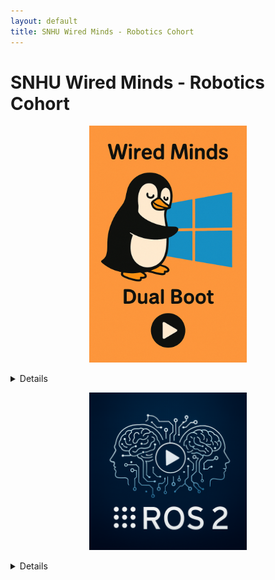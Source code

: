 ```yaml
---
layout: default
title: SNHU Wired Minds - Robotics Cohort
---
```


# SNHU Wired Minds - Robotics Cohort
<link rel="stylesheet" href="details.css">

<p align="center">
  <a href="https://youtu.be/MPAcc8LaE6M" target="_blank">
    <img src="./dualBoot.png" width="50%" alt="Watch the Dual Boot video">
  </a>
</p>

<details>

## 🧭 Dual-Boot Windows + Ubuntu (Step-by-Step)

<div markdown="1">

---

### What you need

- A USB drive ≥ 8 GB
- A Windows 10/11 PC already working
- An Ubuntu ISO (e.g., Ubuntu Desktop LTS)

> **Safety**: Back up important files. Shrinking partitions is safe when done right, but mistakes happen.

### Download Ubuntu ISO

Go to ubuntu.com → Download → Ubuntu Desktop and get the .iso.

### Create the USB installer (Rufus)

- Download Rufus (Windows x64) from the official site.
- Insert your USB drive.

#### Open Rufus:

- Device: your USB stick (double-check).
- Boot selection: Disk or ISO image → SELECT → pick the Ubuntu ISO.
- Leave the defaults Rufus suggests (usually GPT / UEFI).
- Click START → accept prompts → wait until it finishes.

Critical: Selecting the wrong “Device” will wipe that drive. Verify!

### Make space for Ubuntu (shrink Windows partition)

- Press Win+X → Disk Management.
- Right-click C: (Windows) → Shrink Volume…
- Enter how much to shrink:
  - Minimum workable: 25 GB.
  - For dev/ROS work: 80–150 GB (or go ~half and half if you have plenty of space).
- Click Shrink. You should see Unallocated space (black bar).

### (Often helps) Check Secure Boot

- In Windows, open System Information → Secure Boot State.

If On: Hold Shift and click Restart → Troubleshoot → Advanced options → UEFI Firmware Settings → enter BIOS/UEFI.

- Find Secure Boot and Disable it. Save & Exit.

Note: Many PCs can install Ubuntu with Secure Boot on, but it causes issues for some drivers. If you prefer, leave it on and only disable if you hit problems.

### Boot from the Ubuntu USB

- Plug in the Ubuntu USB (if not already).
- In Windows: Shift + Restart → Use a device → choose your USB (it’ll mention the brand/“Ubuntu”).
- In the boot menu, choose Try or Install Ubuntu (or directly Install Ubuntu).

### Install Ubuntu “alongside Windows”

- Pick language/keyboard; connect Wi-Fi if you want updates during install.
- When asked about install type, select “Install Ubuntu alongside Windows Boot Manager.”

If you instead see “Something else”, you can manually select the Unallocated space and create:
    - / (root) ext4 partition (most of the space)

- optional swap (2–8 GB if you want hibernate; otherwise skip on modern systems)
- Continue with the user info prompts and start the install.

When finished, Restart and remove the USB when prompted.

### Pick OS at startup (GRUB)

After reboot you should see the Ubuntu boot menu (GRUB):
- Top entry: Ubuntu
- Entry near the bottom: Windows Boot Manager (to boot Windows)

If you booted straight to Windows:

- Enter BIOS/UEFI again (Shift+Restart → UEFI Firmware Settings or F2/Del at power-on).
- Find Boot Order / Boot Priority.
- Move Ubuntu (or the drive entry that says “ubuntu/GRUB”) above Windows Boot Manager.
- Save & Exit.

### First steps in Ubuntu

- Open Activities and search Terminal; pin it to the sidebar.

Optional quick setup:

- Software Updater (or sudo apt update && sudo apt upgrade -y)
- Install common tools when ready (e.g., build-essentials, Git, Python, etc.).
- Troubleshooting quick hits

#### Rufus not booting? Recreate USB; ensure UEFI/GPT matches your system. Try a different USB port.

#### No “Install alongside Windows”? Ensure you shrank C: in Windows first so there’s Unallocated space.

#### Windows BitLocker/Intel RST: If C: is BitLocker-encrypted or Intel RST is on, you may need to suspend BitLocker or switch storage mode from RST to AHCI (research your model first).

#### Can’t see GRUB after install: Set Ubuntu/“ubuntu” as first in Boot Order. Sometimes you must disable Fast Boot in BIOS and Fast Startup in Windows.

#### Want to change default OS later? In Ubuntu: sudo nano /etc/default/grub (set GRUB_DEFAULT), then sudo update-grub.

</div>
</details>

<p align="center">
  <a href="https://youtu.be/V58CuRmzmbc" target="_blank">
    <img src="./ros2WiredMinds.png" width="50%" alt="Watch the Ros2 setup video">
  </a>
</p>

<details>

## 🧭 Dual-Boot Windows + Ubuntu (Step-by-Step)

  <div markdown="1">
    ROS 2 “Jazzy Jalisco” Installation on Ubuntu 24.04 (Step-by-Step Guide)

What you need:
- Ubuntu 24.04 LTS (64-bit) – A desktop installation (Ubuntu “Noble”) with internet access.
- Admin access (sudo) on the Ubuntu system.
- Basic terminal knowledge – You will be entering commands in the Terminal.

ROS 2 Jazzy Jalisco is the latest long-term support (LTS) version of ROS 2, designed to run on Ubuntu 24.04 LTS
gazebosim.org. This guide will walk you through installing ROS 2 (desktop edition) along with Rviz and Gazebo simulator, following the steps demonstrated in the video. We’ll also verify the installation using example ROS 2 talker/listener nodes and a Gazebo test world.

1. Set the Locale to UTF-8 (US English)

ROS 2 requires the system locale to be UTF-8. We’ll ensure your Ubuntu is using en_US.UTF-8:
- Open a terminal (Ctrl+Alt+T in Ubuntu).
- Check current locale:

```bash
locale
```

Look for lines containing “UTF-8”. If you see en_US.UTF-8 for LANG or LC_ALL, your locale is already set. If not, proceed to generate the locale.

- Generate and set UTF-8 locale: Run the following commands one by one:
```bash
sudo apt update && sudo apt install locales -y
sudo locale-gen en_US en_US.UTF-8
sudo update-locale LC_ALL=en_US.UTF-8 LANG=en_US.UTF-8
export LANG=en_US.UTF-8
```

  - The first command updates Ubuntu’s package list and ensures the locales package is installed automaticaddison.com.
  - The locale-gen and update-locale commands generate and set the system locale to US English UTF-8 automaticaddison.com.
  - The export LANG... command applies the locale setting in the current terminal session (so you don’t have to restart the terminal) automaticaddison.com.

- Verify the locale: Run locale again. You should now see LANG=en_US.UTF-8 (and LC_ALL=en_US.UTF-8). This confirms your system is configured to use UTF-8 encoding. If the output looks correct, continue to the next step.

2. Enable ROS 2 Package Sources (apt Repository)

Next, add the official ROS 2 apt repository to Ubuntu. This will allow us to install ROS 2 packages via Ubuntu’s package manager:

- Install support for apt repositories:
```bash
sudo apt install software-properties-common -y
sudo add-apt-repository universe
```

  - The software-properties-common package provides tools to manage software sources on Ubuntu automaticaddison.com.
  - Enabling the “universe” repository gives access to community-maintained packages required by ROS 2 automaticaddison.com. Press Enter or “Y” if prompted to confirm adding the repository.

- Add the ROS 2 GPG key (to authenticate downloads):
```bash
sudo apt update && sudo apt install curl -y
sudo curl -sSL https://raw.githubusercontent.com/ros/rosdistro/master/ros.key -o /usr/share/keyrings/ros-archive-keyring.gpg
```
The first command ensures you have curl installed (a tool to download files) automaticaddison.com. The second command fetches the official ROS 2 key and saves it to your keyrings. This key is used by apt to verify ROS 2 packages (ensuring they’re from a trusted source automaticaddison.com).

- Add the ROS 2 apt repository to your system’s sources list:
```bash
echo "deb [arch=$(dpkg --print-architecture) signed-by=/usr/share/keyrings/ros-archive-keyring.gpg] \
http://packages.ros.org/ros2/ubuntu $(lsb_release -cs) main" | sudo tee /etc/apt/sources.list.d/ros2.list > /dev/null
```

This command adds ROS 2’s package server to your system. It uses your Ubuntu codename (e.g., “noble” for 24.04) and the ROS key we added to ensure packages are trusted automaticaddison.com.

- Update package index:
```bash
sudo apt update
```

After adding new sources, always run apt update to refresh the package list. You should see the ROS 2 repository being fetched in the output (lines mentioning packages.ros.org/ros2/...).

3. Install ROS 2 (Desktop) and Development Tools

Now we’ll install the ROS 2 Jazzy Desktop package (which includes ROS 2 core, Rviz2 visualization tool, demos, and more) automaticaddison.com. We’ll also install some developer tools that help in building and managing ROS packages:

- Install ROS development tools (compilers, colcon build tool, etc.):
```bash
sudo apt install ros-dev-tools -y
```
This meta-package includes compilers and other essential tools to build ROS packages reddit.com. (It’s recommended to install this before building or using ROS workspaces.)

- Upgrade system packages (optional but recommended):
```bash
sudo apt upgrade -y
```
This will update any outdated packages on your system to the latest versions. It’s good practice to run after adding new sources, so your system is fully up-to-date. If prompted to confirm, press “Y” and Enter.

- Install ROS 2 Jazzy (desktop edition):
```bash
sudo apt install ros-jazzy-desktop -y
```

This will download and install the ROS 2 Jazzy Jalisco distribution (desktop bundle). It includes the ROS 2 core libraries, RViz 2 (the 3D visualization tool), command-line tools, and some example/demos automaticaddison.com. When prompted, type “Y” and press Enter to confirm installation.

    💡 Note: The desktop package includes GUI tools like Rviz and demos. If you were installing ROS on a headless robot (no GUI), you could use ros-      jazzy-ros-base (ROS core without GUI tools) to save space. For development on a laptop/PC, ros-jazzy-desktop is recommended.

This installation may take a few minutes, as it downloads many packages. Once it completes, ROS 2 is installed on your system.

4. Set Up ROS Environment Variables (Automatically on Shell Startup)

After installation, you need to configure your shell environment so that ROS 2 commands and packages are recognized. This is done by “sourcing” ROS setup scripts. Instead of doing this manually every time, we’ll add it to your shell startup file:

- Source ROS 2 in your bash startup:
```bash
echo "source /opt/ros/jazzy/setup.bash" >> ~/.bashrc
```

This appends a line to your ~/.bashrc file to source the ROS 2 setup script for Jazzy automaticaddison.com. From now on, every new terminal will automatically load the ROS 2 environment (setting up PATH, environment variables, etc., for ROS 2).

- Apply the change:
```bash
source ~/.bashrc
```
  Run this command in the current terminal to load the changes immediately (otherwise, the new setting will take effect in any new terminal you open).

Now your shell knows about ROS 2. You won’t need to manually source ROS scripts each time.

5. Verify the ROS 2 Installation

Let’s run a simple “talker/listener” demo to ensure ROS 2 is working correctly. ROS uses nodes that communicate via topics; we’ll start a talker node (publishing messages) and a listener node (subscribing to those messages):

- Open a new terminal (it will have ROS sourced automatically from the previous step) and run the Talker example:
```bash
ros2 run demo_nodes_cpp talker
```
  This starts a C++ talker node that publishes “Hello World” messages with an incrementing count. You should see output like:
```bash
[INFO] [talker]: Publishing: 'Hello World: 1'
[INFO] [talker]: Publishing: 'Hello World: 2'
... 
```

- Open another terminal and run the Listener example:
```bash
ros2 run demo_nodes_py listener
```
  This starts a Python listener node that subscribes to the talker’s messages. In this terminal, you should start seeing lines like:
```bash
[INFO] [listener]: I heard: "Hello World: 1"
[INFO] [listener]: I heard: "Hello World: 2"
...
```
  The listener is printing the messages it receives from the talker, confirming that ROS 2 nodes can communicate. (If you don’t see any output, re-      check that both terminals have ROS sourced. Since we added to ~/.bashrc, opening a new terminal ensures the environment is set. You can also run      source ~/.bashrc in the new terminal if needed.)

- Stop the demos: Press CTRL+C in each terminal to stop the talker and listener nodes.

✅ If both talker and listener ran and you see messages being passed, your ROS 2 installation is successful! automaticaddison.com automaticaddison.com

- Test RViz 2 (ROS visualization tool): In a terminal, run:
```bash
ros2 run rviz2 rviz2
```
  This should open the RViz2 application, an empty visualization window. (It may take a few seconds the first time.) RViz lets you visualize robots,     sensor data, and more in 3D. For now, just verify that it launches. You can close the RViz window after. (We’ll use RViz when we start working        with robot simulations or real robot data.)

6. Install Gazebo Simulator (for ROS 2 Jazzy)

Gazebo is a 3D physics simulator that we’ll use to simulate robots in a virtual environment. The ROS 2 Jazzy release is paired with Gazebo Harmonic (LTS) as the recommended simulator gazebosim.org gazebosim.org. We can install the Gazebo packages that integrate with ROS 2:

- Install Gazebo (ROS Gazebo integration):
```bash
sudo apt install ros-jazzy-ros-gz -y
```
  This installs Gazebo (Harmonic) and the necessary ROS–Gazebo integration packages for ROS 2 Jazzy gazebosim.org. (In ROS 2, the ros-gz packages       provide the interface between ROS and the Gazebo simulator.)
    If prompted to confirm installation, press “Y” and Enter. After installation, you have the gz simulator command available on your system.

- Note: The above command ensures you get the default Gazebo version compatible with ROS 2 Jazzy from the ROS packages repository (currently Gazebo Harmonic) gazebosim.org. There’s no need to install Gazebo separately – this meta-package pulls in the correct Gazebo release and dependencies.

7. Test the Gazebo Simulation

Finally, let’s verify that Gazebo runs and is integrated with ROS 2:

- Launch Gazebo with an example world:
  In a terminal, run:
```bash
gz sim shapes.sdf
```
  This will start the Gazebo simulator and load a simple demo world containing various shapes. You should see a new window open with a 3D simulation     environment (a ground plane and some colored shapes like boxes and spheres).

  If the command gz is not found, try opening a new terminal to ensure your environment is updated, then re-run the command. In some cases you might     need to log out and log back in for the gz command to be recognized, but adding the source to ~/.bashrc (Step 4) should handle this after a new       shell is opened.

- Interact with Gazebo: You can use your mouse in the Gazebo window to orbit the camera view (right-drag) or zoom (scroll wheel). Gazebo simulates physics, so you can press the play button (if not already running) to see gravity take effect on the shapes.

- Close Gazebo: Click the X on the Gazebo window or press CTRL+C in the terminal where Gazebo is running to shut down the simulator.

If Gazebo launched and showed the demo world, congratulations – your simulator is working! 🎉 For further testing, you can also try an empty world:
```bash
gz sim empty.sdf
```

This should show just a blank ground plane and sky. You can insert models from Gazebo’s menus or explore other demo worlds.
  </div>
</details>
